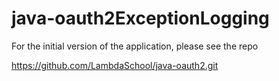 # java-oauth2ExceptionLogging

For the initial version of the application, please see the repo

https://github.com/LambdaSchool/java-oauth2.git
